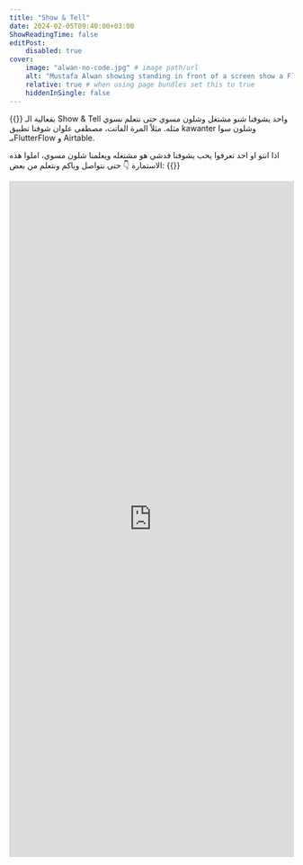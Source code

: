 ```yaml
---
title: "Show & Tell"
date: 2024-02-05T09:40:00+03:00
ShowReadingTime: false
editPost:
    disabled: true
cover:
    image: "alwan-no-code.jpg" # image path/url
    alt: "Mustafa Alwan showing standing in front of a screen show a FlutterFlow window" # alt text
    relative: true # when using page bundles set this to true
    hiddenInSingle: false
---
```

{{<rtl>}}
بفعالية الـ Show & Tell واحد يشوفنا شنو مشتغل وشلون مسوي حتى نتعلم نسوي مثله. مثلاً
المرة الفاتت، مصطفى علوان شوفنا تطبيق kawanter وشلون سوا بـFlutterFlow و Airtable.

اذا انتو او احد تعرفوا يحب يشوفنا فدشي هو مشتغله ويعلمنا شلون مسوي، املوا هذه
الاستمارة 👇 حتى نتواصل وياكم ونتعلم من بعض:
{{</rtl>}}

<iframe class="airtable-embed" src="https://airtable.com/embed/app1OcBsU5fSKKc2v/pagRuqEgTyFThCwye/form" frameborder="0" onmousewheel="" width="100%" height="1200" style="background: transparent; border: 1px solid #ccc;"></iframe>
